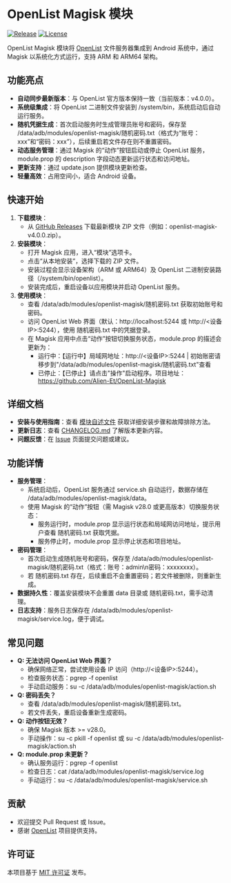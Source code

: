 # OpenList Magisk 模块

[![Release](https://img.shields.io/github/v/release/Alien-Et/OpenList-Magisk)](https://github.com/Alien-Et/OpenList-Magisk/releases)
[![License](https://img.shields.io/github/license/Alien-Et/OpenList-Magisk)](https://github.com/Alien-Et/OpenList-Magisk/blob/main/LICENSE)

OpenList Magisk 模块将 [OpenList](https://github.com/OpenListTeam/OpenList) 文件服务器集成到 Android 系统中，通过 Magisk 以系统化方式运行，支持 ARM 和 ARM64 架构。

## 功能亮点
- **自动同步最新版本**：与 OpenList 官方版本保持一致（当前版本：v4.0.0）。
- **系统级集成**：将 OpenList 二进制文件安装到 /system/bin，系统启动后自动运行服务。
- **随机凭据生成**：首次启动服务时生成管理员账号和密码，保存至 /data/adb/modules/openlist-magisk/随机密码.txt（格式为“账号：xxx”和“密码：xxx”），后续重启若文件存在则不重置密码。
- **动态服务管理**：通过 Magisk 的“动作”按钮启动或停止 OpenList 服务，module.prop 的 description 字段动态更新运行状态和访问地址。
- **更新支持**：通过 update.json 提供模块更新检查。
- **轻量高效**：占用空间小，适合 Android 设备。

## 快速开始
1. **下载模块**：
   - 从 [GitHub Releases](https://github.com/Alien-Et/OpenList-Magisk/releases) 下载最新模块 ZIP 文件（例如：openlist-magisk-v4.0.0.zip）。
2. **安装模块**：
   - 打开 Magisk 应用，进入“模块”选项卡。
   - 点击“从本地安装”，选择下载的 ZIP 文件。
   - 安装过程会显示设备架构（ARM 或 ARM64）及 OpenList 二进制安装路径（/system/bin/openlist）。
   - 安装完成后，重启设备以应用模块并启动 OpenList 服务。
3. **使用模块**：
   - 查看 /data/adb/modules/openlist-magisk/随机密码.txt 获取初始账号和密码。
   - 访问 OpenList Web 界面（默认：http://localhost:5244 或 http://<设备IP>:5244），使用 随机密码.txt 中的凭据登录。
   - 在 Magisk 应用中点击“动作”按钮切换服务状态，module.prop 的描述会更新为：
     - 运行中：【运行中】局域网地址：http://<设备IP>:5244 | 初始账密请移步到"/data/adb/modules/openlist-magisk/随机密码.txt"查看
     - 已停止：【已停止】请点击"操作"启动程序。项目地址：https://github.com/Alien-Et/OpenList-Magisk

## 详细文档
- **安装与使用指南**：查看 [模块自述文件](OpenList-Magisk/README.md) 获取详细安装步骤和故障排除方法。
- **更新日志**：查看 [CHANGELOG.md](OpenList-Magisk/CHANGELOG.md) 了解版本更新内容。
- **问题反馈**：在 [Issue](https://github.com/Alien-Et/OpenList-Magisk/issues) 页面提交问题或建议。

## 功能详情
- **服务管理**：
  - 系统启动后，OpenList 服务通过 service.sh 自动运行，数据存储在 /data/adb/modules/openlist-magisk/data。
  - 使用 Magisk 的“动作”按钮（需 Magisk v28.0 或更高版本）切换服务状态：
    - 服务运行时，module.prop 显示运行状态和局域网访问地址，提示用户查看 随机密码.txt 获取凭据。
    - 服务停止时，module.prop 显示停止状态和项目地址。
- **密码管理**：
  - 首次启动生成随机账号和密码，保存至 /data/adb/modules/openlist-magisk/随机密码.txt（格式：账号：admin\n密码：xxxxxxxx）。
  - 若 随机密码.txt 存在，后续重启不会重置密码；若文件被删除，则重新生成。
- **数据持久性**：覆盖安装模块不会重置 data 目录或 随机密码.txt，需手动清理。
- **日志支持**：服务日志保存在 /data/adb/modules/openlist-magisk/service.log，便于调试。

## 常见问题
- **Q: 无法访问 OpenList Web 界面？**
  - 确保网络正常，尝试使用设备 IP 访问（http://<设备IP>:5244）。
  - 检查服务状态：pgrep -f openlist
  - 手动启动服务：su -c /data/adb/modules/openlist-magisk/action.sh
- **Q: 密码丢失？**
  - 查看 /data/adb/modules/openlist-magisk/随机密码.txt。
  - 若文件丢失，重启设备重新生成密码。
- **Q: 动作按钮无效？**
  - 确保 Magisk 版本 >= v28.0。
  - 手动操作：su -c pkill -f openlist 或 su -c /data/adb/modules/openlist-magisk/action.sh
- **Q: module.prop 未更新？**
  - 确认服务运行：pgrep -f openlist
  - 检查日志：cat /data/adb/modules/openlist-magisk/service.log
  - 手动运行：su -c /data/adb/modules/openlist-magisk/service.sh

## 贡献
- 欢迎提交 Pull Request 或 Issue。
- 感谢 [OpenList](https://github.com/OpenListTeam/OpenList) 项目提供支持。

## 许可证
本项目基于 [MIT 许可证](LICENSE) 发布。

